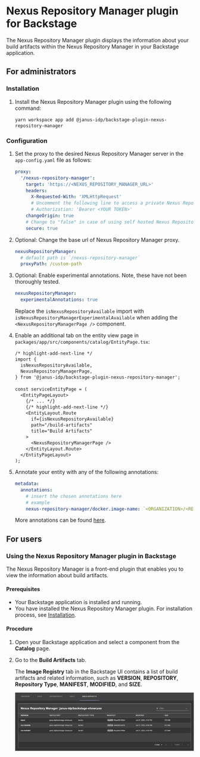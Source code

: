 # Nexus Repository Manager plugin for Backstage

The Nexus Repository Manager plugin displays the information about your build artifacts within the Nexus Repository Manager in your Backstage application.

## For administrators

### Installation

1. Install the Nexus Repository Manager plugin using the following command:

   ```console
   yarn workspace app add @janus-idp/backstage-plugin-nexus-repository-manager
   ```

### Configuration

1. Set the proxy to the desired Nexus Repository Manager server in the `app-config.yaml` file as follows:

   ```yaml title="app-config.yaml"
   proxy:
     '/nexus-repository-manager':
       target: 'https://<NEXUS_REPOSITORY_MANAGER_URL>'
       headers:
         X-Requested-With: 'XMLHttpRequest'
         # Uncomment the following line to access a private Nexus Repository Manager using a token
         # Authorization: 'Bearer <YOUR TOKEN>'
       changeOrigin: true
       # Change to "false" in case of using self hosted Nexus Repository Manager instance with a self-signed certificate
       secure: true
   ```

2. Optional: Change the base url of Nexus Repository Manager proxy.

   ```yaml title="app-config.yaml"
   nexusRepositoryManager:
     # default path is `/nexus-repository-manager`
     proxyPath: /custom-path
   ```

3. Optional: Enable experimental annotations. Note, these have not been thoroughly tested.

   ```yaml title="app-config.yaml"
   nexusRepositoryManager:
     experimentalAnnotations: true
   ```

   Replace the `isNexusRepositoryAvailable` import with `isNexusRepositoryManagerExperimentalAvailable` when adding the `<NexusRepositoryManagerPage />` component.

4. Enable an additional tab on the entity view page in `packages/app/src/components/catalog/EntityPage.tsx`:

   ```tsx title="packages/app/src/components/catalog/EntityPage.tsx"
   /* highlight-add-next-line */
   import {
     isNexusRepositoryAvailable,
     NexusRepositoryManagerPage,
   } from '@janus-idp/backstage-plugin-nexus-repository-manager';

   const serviceEntityPage = (
     <EntityPageLayout>
       {/* ... */}
       {/* highlight-add-next-line */}
       <EntityLayout.Route
         if={isNexusRepositoryAvailable}
         path="/build-artifacts"
         title="Build Artifacts"
       >
         <NexusRepositoryManagerPage />
       </EntityLayout.Route>
     </EntityPageLayout>
   );
   ```

5. Annotate your entity with any of the following annotations:

   ```yaml title="catalog-info.yaml"
   metadata:
     annotations:
       # insert the chosen annotations here
       # example
       nexus-repository-manager/docker.image-name: `<ORGANIZATION>/<REPOSITORY>`,
   ```

   More annotations can be found [here](./ANNOTATIONS.md).

## For users

### Using the Nexus Repository Manager plugin in Backstage

The Nexus Repository Manager is a front-end plugin that enables you to view the information about build artifacts.

#### Prerequisites

- Your Backstage application is installed and running.
- You have installed the Nexus Repository Manager plugin. For installation process, see [Installation](#installation).

#### Procedure

1. Open your Backstage application and select a component from the **Catalog** page.
2. Go to the **Build Artifacts** tab.

   The **Image Registry** tab in the Backstage UI contains a list of build artifacts and related information, such as **VERSION**, **REPOSITORY**, **Repository Type**, **MANIFEST**, **MODIFIED**, and **SIZE**.

   ![nexus-repository-manager-tab](./images/nexus-repository-manager.png)
